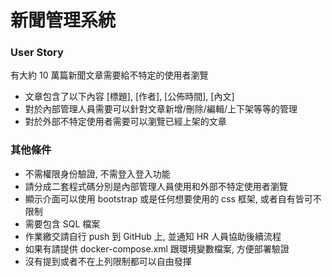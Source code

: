 # 新聞管理系統

### User Story 
有大約 10 萬篇新聞文章需要給不特定的使用者瀏覽
- 文章包含了以下內容 [標題], [作者], [公佈時間], [內文]
- 對於內部管理人員需要可以針對文章新增/刪除/編輯/上下架等等的管理
- 對於外部不特定使用者需要可以瀏覽已經上架的文章

### 其他條件
- 不需權限身份驗證, 不需登入登入功能
- 請分成二套程式碼分別是內部管理人員使用和外部不特定使用者瀏覽
- 顯示介面可以使用 bootstrap 或是任何想要使用的 css 框架, 或者自有皆可不限制
- 需要包含 SQL 檔案
- 作業繳交請自行 push 到 GitHub 上, 並通知 HR 人員協助後續流程
- 如果有請提供 docker-compose.xml 跟環境變數檔案, 方便部署驗證
- 沒有提到或者不在上列限制都可以自由發揮










